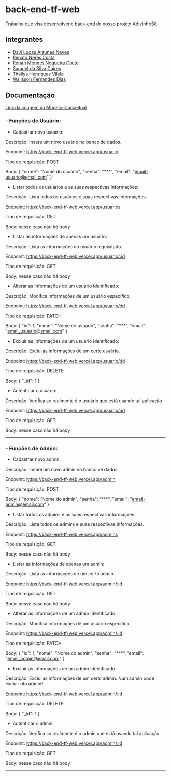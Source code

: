 # back-end-tf-web
Trabalho que visa desenvolver o back-end do nosso projeto AdivinheSô.

## Integrantes

- [Daví Lucas Antunes Neves](https://github.com/Davilucasanteves)
- [Renato Neres Costa](https://github.com/RenatoNC2)
- [Ronan Mendes Nogueira Couto](https://github.com/Carl-Johnson-LS)
- [Samuel da Silva Caires](https://github.com/SamuelCaires15)
- [Thallys Henriques Vilela](https://github.com/liscadoido)
- [Walisson Fernandes Dias](https://github.com/Murynga)

## Documentação

[Link da imagem do Modelo-Conceitual](https://github.com/Davilucasanteves/back-end-tf-web/blob/main/src/db/Modelo-Conceitual.png)


### - Funções de Usuário:

- Cadastrar novo usuário:

Descrição: Insere um novo usuário no banco de dados.

Endpoint: https://back-end-tf-web.vercel.app/usuario

Tipo de requisição: POST

Body:
{
  "nome": "Nome do usuário",
  "senha": "***",
  "email": "email-usuario@email.com"
}




- Listar todos os usuários e as suas respectivas informações:

Descrição: Lista todos os usuários e suas respectivas informações.

Endpoint: https://back-end-tf-web.vercel.app/usuarios

Tipo de requisição: GET

Body: nesse caso não há body




- Listar as informações de apenas um usuário:

Descrição: Lista as informações do usuário requisitado.

Endpoint: https://back-end-tf-web.vercel.app/usuario/:id

Tipo de requisição: GET

Body: nesse caso não há body




- Alterar as informações de um usuário identificado:

Descrição: Modifica informações de um usuário específico.

Endpoint: https://back-end-tf-web.vercel.app/usuario/:id

Tipo de requisição: PATCH

Body:
{
  "id": 1,
  "nome": "Nome do usuário",
  "senha": "***",
  "email": "email_usuario@email.com"
}




- Excluir as informações de um usuário identificado:

Descrição: Exclui as informações de um certo usuário.

Endpoint: https://back-end-tf-web.vercel.app/usuario/:id

Tipo de requisição: DELETE

Body:
{
  "_id": 1
}




- Autenticar o usuário: 

Descrição: Verifica se realmente é o usuário que está usando tal aplicação.

Endpoint: https://back-end-tf-web.vercel.app/usuario/:id

Tipo de requisição: GET

Body: nesse caso não há body


---


### - Funções de Admin:

- Cadastrar novo admin:

Descrição: Insere um novo admin no banco de dados.

Endpoint: https://back-end-tf-web.vercel.app/admin

Tipo de requisição: POST

Body:
{
  "nome": "Nome do admin",
  "senha": "***",
  "email": "email-admin@email.com"
}




- Listar todos os admins e as suas respectivas informações:

Descrição: Lista todos os admins e suas respectivas informações.

Endpoint: https://back-end-tf-web.vercel.app/admins

Tipo de requisição: GET

Body: nesse caso não há body




- Listar as informações de apenas um admin:

Descrição: Lista as informações de um certo admin.

Endpoint: https://back-end-tf-web.vercel.app/admin/:id

Tipo de requisição: GET

Body: nesse caso não há body




- Alterar as informações de um admin identificado:

Descrição:  Modifica informações de um usuário específico.

Endpoint: https://back-end-tf-web.vercel.app/admin/:id

Tipo de requisição: PATCH

Body:
{
  "id": 1,
  "nome": "Nome do admin",
  "senha": "***",
  "email": "email_admin@email.com"
}




- Excluir as informações de um admin identificado:

Descrição:  Exclui as informações de um certo admin.   //um admin pode excluir oto admin?

Endpoint: https://back-end-tf-web.vercel.app/admin/:id

Tipo de requisição: DELETE

Body: 
{
  "_id": 1
}




- Autenticar o admin: 

Descrição:  Verifica se realmente é o admin que está usando tal aplicação.

Endpoint: https://back-end-tf-web.vercel.app/admin/:id

Tipo de requisição: GET

Body: nesse caso não há body


---

